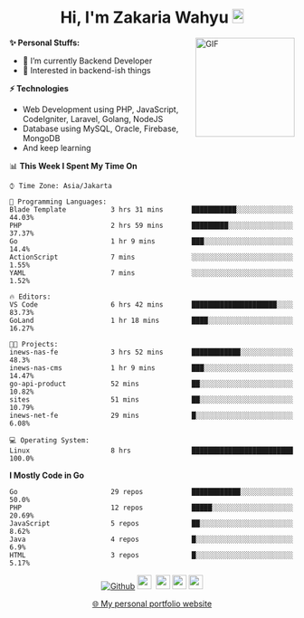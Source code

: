<h1 align="center">Hi, I'm Zakaria Wahyu <img src="https://github.com/TheDudeThatCode/TheDudeThatCode/blob/master/Assets/Hi.gif" width="20px" height="25px"></h1>

<img align="right" alt="GIF" height="175px" src="https://www.nayakapratama.co.id/wp-content/uploads/2019/07/Website-Maintenance.gif" />

**✨ Personal Stuffs:**
- 🔭 I’m currently Backend Developer
- 🌱 Interested in backend-ish things

**⚡ Technologies**
- Web Development using PHP, JavaScript, CodeIgniter, Laravel, Golang, NodeJS
- Database using MySQL, Oracle, Firebase, MongoDB
- And keep learning

<!--START_SECTION:waka-->
📊 **This Week I Spent My Time On** 

```text
⌚︎ Time Zone: Asia/Jakarta

💬 Programming Languages: 
Blade Template           3 hrs 31 mins       ███████████░░░░░░░░░░░░░░   44.03% 
PHP                      2 hrs 59 mins       █████████░░░░░░░░░░░░░░░░   37.37% 
Go                       1 hr 9 mins         ███░░░░░░░░░░░░░░░░░░░░░░   14.4% 
ActionScript             7 mins              ░░░░░░░░░░░░░░░░░░░░░░░░░   1.55% 
YAML                     7 mins              ░░░░░░░░░░░░░░░░░░░░░░░░░   1.52%

🔥 Editors: 
VS Code                  6 hrs 42 mins       █████████████████████░░░░   83.73% 
GoLand                   1 hr 18 mins        ████░░░░░░░░░░░░░░░░░░░░░   16.27%

🐱‍💻 Projects: 
inews-nas-fe             3 hrs 52 mins       ████████████░░░░░░░░░░░░░   48.3% 
inews-nas-cms            1 hr 9 mins         ███░░░░░░░░░░░░░░░░░░░░░░   14.47% 
go-api-product           52 mins             ██░░░░░░░░░░░░░░░░░░░░░░░   10.82% 
sites                    51 mins             ██░░░░░░░░░░░░░░░░░░░░░░░   10.79% 
inews-net-fe             29 mins             █░░░░░░░░░░░░░░░░░░░░░░░░   6.08%

💻 Operating System: 
Linux                    8 hrs               █████████████████████████   100.0%

```

**I Mostly Code in Go** 

```text
Go                       29 repos            ████████████░░░░░░░░░░░░░   50.0% 
PHP                      12 repos            █████░░░░░░░░░░░░░░░░░░░░   20.69% 
JavaScript               5 repos             ██░░░░░░░░░░░░░░░░░░░░░░░   8.62% 
Java                     4 repos             █░░░░░░░░░░░░░░░░░░░░░░░░   6.9% 
HTML                     3 repos             █░░░░░░░░░░░░░░░░░░░░░░░░   5.17%

```



<!--END_SECTION:waka-->

<p align="center">
<a href="https://github.com/zakariawahyu" target="_blank"><img alt="Github" src="https://img.shields.io/badge/GitHub-%2312100E.svg?&style=for-the-badge&logo=Github&logoColor=white" /></a>
<a href="https://www.twitter.com/_zakariawahyu"><img src="https://img.shields.io/badge/twitter-%231DA1F2.svg?&style=for-the-badge&logo=twitter&logoColor=white" height=25></a> 
<a href="https://www.linkedin.com/in/zakariawahyu"><img src="https://img.shields.io/badge/linkedin-%230077B5.svg?&style=for-the-badge&logo=linkedin&logoColor=white" height=25></a> 
<a href="https://www.instagram.com/_zakariawahyu"><img src="https://img.shields.io/badge/instagram-%23E4405F.svg?&style=for-the-badge&logo=instagram&logoColor=white" height=25></a>
<a href="https://medium.com/@zakariawahyu"><img src="https://img.shields.io/badge/Medium-12100E?style=for-the-badge&logo=medium&logoColor=white" height=25></a>
</p>
<p align="center"><a href="https://www.zakariawahyu.com" target="_blank">🌐 My personal portfolio website</a></p>
